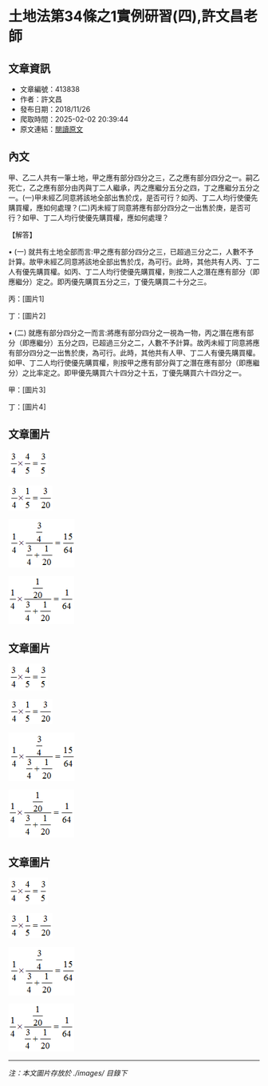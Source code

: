 # 土地法第34條之1實例研習(四),許文昌老師

## 文章資訊
- 文章編號：413838
- 作者：許文昌
- 發布日期：2018/11/26
- 爬取時間：2025-02-02 20:39:44
- 原文連結：[閱讀原文](https://real-estate.get.com.tw/Columns/detail.aspx?no=413838)

## 內文
甲、乙二人共有一筆土地，甲之應有部分四分之三，乙之應有部分四分之一。嗣乙死亡，乙之應有部分由丙與丁二人繼承，丙之應繼分五分之四，丁之應繼分五分之一。(一)甲未經乙同意將該地全部出售於戊，是否可行？如丙、丁二人均行使優先購買權，應如何處理？(二)丙未經丁同意將應有部分四分之一出售於庚，是否可行？如甲、丁二人均行使優先購買權，應如何處理？

【解答】

• (一) 就共有土地全部而言:甲之應有部分四分之三，已超過三分之二，人數不予計算。故甲未經乙同意將該地全部出售於戊，為可行。此時，其他共有人丙、丁二人有優先購買權。如丙、丁二人均行使優先購買權，則按二人之潛在應有部分（即應繼分）定之。即丙優先購買五分之三，丁優先購買二十分之三。

丙：[圖片1]

丁：[圖片2]

• (二) 就應有部分四分之一而言:將應有部分四分之一視為一物，丙之潛在應有部分（即應繼分）五分之四，已超過三分之二，人數不予計算。故丙未經丁同意將應有部分四分之一出售於庚，為可行。此時，其他共有人甲、丁二人有優先購買權。如甲、丁二人均行使優先購買權，則按甲之應有部分與丁之潛在應有部分（即應繼分）之比率定之。即甲優先購買六十四分之十五，丁優先購買六十四分之一。

甲：[圖片3]

丁：[圖片4]

## 文章圖片

![圖片1](./images/413838_b62c1e98.png)

![圖片2](./images/413838_954e3a0d.png)

![圖片3](./images/413838_cda05a46.png)

![圖片4](./images/413838_7a643c06.png)

## 文章圖片

![圖片1](./images/413838_b62c1e98.png)

![圖片2](./images/413838_954e3a0d.png)

![圖片3](./images/413838_cda05a46.png)

![圖片4](./images/413838_7a643c06.png)

## 文章圖片

![圖片1](./images/413838_b62c1e98.png)

![圖片2](./images/413838_954e3a0d.png)

![圖片3](./images/413838_cda05a46.png)

![圖片4](./images/413838_7a643c06.png)


---
*注：本文圖片存放於 ./images/ 目錄下*
